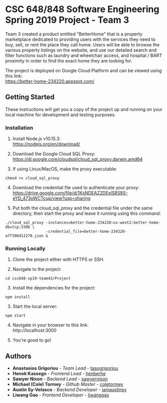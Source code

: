 # CSC 648/848 Software Engineering Spring 2019 Project - Team 3

Team 3 created a product entitled "BetterHome" that is a property marketplace dedicated to providing users with the services they need to buy, sell, or rent the place they call home. Users will be able to browse the various property listings on the website, and use our detailed search and filter functions such as laundry and wheelchair access, and hospital / BART proximity in order to find the exact home they are looking for.

The project is deployed on Google Cloud Platform and can be viewed using this link:   
https://better-home-234220.appspot.com/

## Getting Started

These instructions will get you a copy of the project up and running on your local machine for development and testing purposes.

### Installation

1. Install Node.js v10.15.3:  
https://nodejs.org/en/download/

2. Download the Google Cloud SQL Proxy:  
https://dl.google.com/cloudsql/cloud_sql_proxy.darwin.amd64

3. If using Linux/MacOS, make the proxy executable: 
```
chmod +x cloud_sql_proxy
```

4. Download the credential file used to authenticate your proxy:  
https://drive.google.com/file/d/1KsNDEAZ2DExlS8S8S-eYD_473oWCTcup/view?usp=sharing

5. Put both the cloud_sql_proxy and the credential file under the same directory, then start the proxy and leave it running using this command:
```
./cloud_sql_proxy -instances=better-home-234220:us-west2:better-home-db=tcp:3306 \
                  -credential_file=better-home-234220-a7f390d12278.json &
```

### Running Locally

1. Clone the project either with HTTPS or SSH.

2. Navigate to the project:
```
cd csc648-sp19-team43/Project
```

3. Install the dependencies for the project:  
```
npm install
```

3. Start the local server:
```
npm start
```

4. Navigate in your browser to this link:  
http://localhost:3000

5. You're good to go!

## Authors

* **Anastasios Grigoriou** - *Team Lead* - [tasogrigoriou](https://github.com/tasogrigoriou)
* **Henok Kassegn** - *Frontend Lead* - [henberhe](https://github.com/henberhe)
* **Sawyer Nixon** - *Backend Lead* - [sawyernixon](https://github.com/SawyerNixon)
* **Michael (Cole) Tormey** - *Github Master* - [coletormey](https://github.com/coletormey)
* **Austin Sy-Velasco** - *Backend Developer* - [iamaustinsy](https://github.com/iamaustinsy)
* **Liwang Gao** - *Frontend Developer* - [liwanggao](https://github.com/LiwangGao)
